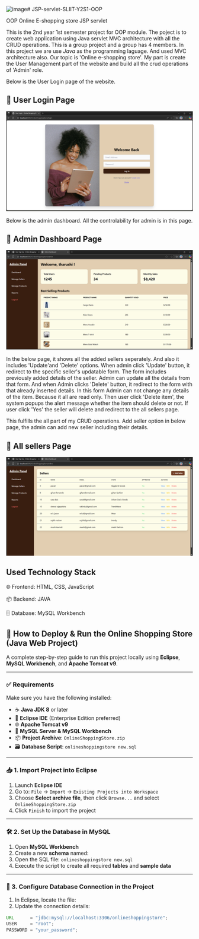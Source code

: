 ![image](https://github.com/user-attachments/assets/81e4531e-f500-4ee0-aaf8-e9203635c3e4)# JSP-servlet-SLIIT-Y2S1-OOP

OOP Online E-shopping store JSP servlet

This is the 2nd year 1st semester project for OOP module. The poject is to create web application using Java servlet MVC architecture with all the CRUD operations. This is a group project and a group has 4 members. In this project we are use *Java* as the programming laguage. And used MVC architecture also. Our topic is 'Online e-shopping store'. My part is create the User Management part of the website and build all the crud operations of 'Admin' role.

Below is the User Login page of the website.

## 🧾 User Login Page

![User Login](OnlineShoppingStore/src/main/webapp/client/images/signup.png)

Below is the admin dashboard. All the controlability for admin is in this page.

## 🧾 Admin Dashboard Page

![admin dashboard](OnlineShoppingStore/src/main/webapp/admin/images/admindashboard.png)

In the below page, it shows all the added sellers seperately. And also it includes 'Update'and 'Delete' options. When admin click 'Update' button, it redirect to the specific seller's updatable form. The form includes previously added details of the seller. Admin can update all the details from that form. And when Admin clicks 'Delete' button, it redirect to the form with that already inserted details. In this form Admin can not change any details of the item. Because it all are read only. Then user click 'Delete item', the system popups the alert message whether the item should delete or not. If user click 'Yes' the seller will delete and redirect to the all sellers page.

This fulfills the all part of my CRUD operations. Add seller option in below page, the admin can add new seller including their details.

## 🧾 All sellers Page

![admin dashboard](OnlineShoppingStore/src/main/webapp/admin/images/addUsers.png)

## Used Technology Stack

🌐 Frontend: HTML, CSS, JavaScript

📦 Backend: JAVA

🗄️ Database: MySQL Workbench

## 🚀 How to Deploy & Run the Online Shopping Store (Java Web Project)

A complete step-by-step guide to run this project locally using **Eclipse**, **MySQL Workbench**, and **Apache Tomcat v9**.

---

### ✅ Requirements

Make sure you have the following installed:

- ☕ **Java JDK 8** or later  
- 🧠 **Eclipse IDE** (Enterprise Edition preferred)  
- 🌐 **Apache Tomcat v9**  
- 🐬 **MySQL Server & MySQL Workbench**  
- 📦 **Project Archive**: `OnlineShoppingStore.zip`  
- 🗃️ **Database Script**: `onlineshoppingstore new.sql`

---

### 📥 1. Import Project into Eclipse

1. Launch **Eclipse IDE**  
2. Go to: `File` → `Import` → `Existing Projects into Workspace`  
3. Choose **Select archive file**, then click `Browse...` and select `OnlineShoppingStore.zip`  
4. Click `Finish` to import the project

---

### 🛠️ 2. Set Up the Database in MySQL

1. Open **MySQL Workbench**  
2. Create a new **schema** named:  
3. Open the SQL file: `onlineshoppingstore new.sql`  
4. Execute the script to create all required **tables** and **sample data**

---

### 🔧 3. Configure Database Connection in the Project

1. In Eclipse, locate the file:  
2. Update the connection details:

```java
URL      = "jdbc:mysql://localhost:3306/onlineshoppingstore";
USER     = "root";
PASSWORD = "your_password";
